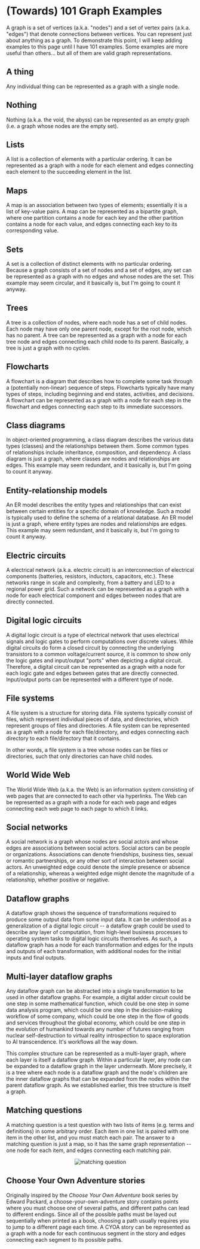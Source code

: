 # (Towards) 101 Graph Examples

A graph is a set of vertices (a.k.a. "nodes") and a set of vertex pairs (a.k.a. "edges") that denote connections between vertices. You can represent just about anything as a graph. To demonstrate this point, I will keep adding examples to this page until I have 101 examples. Some examples are more useful than others... but all of them are valid graph representations.

## A thing

Any individual thing can be represented as a graph with a single node.

## Nothing

Nothing (a.k.a. the void, the abyss) can be represented as an empty graph (i.e. a graph whose nodes are the empty set).

## Lists

A list is a collection of elements with a particular ordering. It can be represented as a graph with a node for each element and edges connecting each element to the succeeding element in the list.

## Maps

A map is an association between two types of elements; essentially it is a list of key-value pairs. A map can be represented as a bipartite graph, where one partition contains a node for each key and the other partition contains a node for each value, and edges connecting each key to its corresponding value.

## Sets

A set is a collection of distinct elements with no particular ordering. Because a graph consists of a set of nodes and a set of edges, any set can be represented as a graph with no edges and whose nodes are the set. This example may seem circular, and it basically is, but I'm going to count it anyway.

## Trees

A tree is a collection of nodes, where each node has a set of child nodes. Each node may have only one parent node, except for the root node, which has no parent. A tree can be represented as a graph with a node for each tree node and edges connecting each child node to its parent. Basically, a tree is just a graph with no cycles.

## Flowcharts

A flowchart is a diagram that describes how to complete some task through a (potentially non-linear) sequence of steps. Flowcharts typically have many types of steps, including beginning and end states, activities, and decisions. A flowchart can be represented as a graph with a node for each step in the flowchart and edges connecting each step to its immediate successors.

## Class diagrams

In object-oriented programming, a class diagram describes the various data types (classes) and the relationships between them. Some common types of relationships include inheritance, composition, and dependency. A class diagram is just a graph, where classes are nodes and relationships are edges. This example may seem redundant, and it basically is, but I'm going to count it anyway.

## Entity-relationship models

An ER model describes the entity types and relationships that can exist between certain entities for a specific domain of knowledge. Such a model is typically used to define the schema of a relational database. An ER model is just a graph, where entity types are nodes and relationships are edges. This example may seem redundant, and it basically is, but I'm going to count it anyway.

## Electric circuits

A electrical network (a.k.a. electric circuit) is an interconnection of electrical components (batteries, resistors, inductors, capacitors, etc.). These networks range in scale and complexity, from a battery and LED to a regional power grid. Such a network can be represented as a graph with a node for each electrical component and edges between nodes that are directly connected.

## Digital logic circuits

A digital logic circuit is a type of electrical network that uses electrical signals and logic gates to perform computations over discrete values. While digital circuits do form a closed circuit by connecting the underlying transistors to a common voltage/current source, it is common to show only the logic gates and input/output "ports" when depicting a digital circuit. Therefore, a digital circuit can be represented as a graph with a node for each logic gate and edges between gates that are directly connected. Input/output ports can be represented with a different type of node.

## File systems

A file system is a structure for storing data. File systems typically consist of files, which represent individual pieces of data, and directories, which represent groups of files and directories. A file system can be represented as a graph with a node for each file/directory, and edges connecting each directory to each file/directory that it contains.

In other words, a file system is a tree whose nodes can be files or directories, such that only directories can have child nodes.

## World Wide Web

The World Wide Web (a.k.a. the Web) is an information system consisting of web pages that are connected to each other via hyperlinks. The Web can be represented as a graph with a node for each web page and edges connecting each web page to each page to which it links.

## Social networks

A social network is a graph whose nodes are social actors and whose edges are associations between social actors. Social actors can be people or organizations. Associations can denote friendships, business ties, sexual or romantic partnerships, or any other sort of interaction between social actors. An unweighted edge could denote the simple presence or absence of a relationship, whereas a weighted edge might denote the magnitude of a relationship, whether positive or negative.

## Dataflow graphs

A dataflow graph shows the sequence of transformations required to produce some output data from some input data. It can be understood as a generalization of a digital logic circuit -- a dataflow graph could be used to describe any layer of computation, from high-level business processes to operating system tasks to digital logic circuits themselves. As such, a dataflow graph has a node for each transformation and edges for the inputs and outputs of each transformation, with additional nodes for the initial inputs and final outputs.

## Multi-layer dataflow graphs

Any dataflow graph can be abstracted into a single transformation to be used in other dataflow graphs. For example, a digital adder circuit could be one step in some mathematical function, which could be one step in some data analysis program, which could be one step in the decision-making workflow of some company, which could be one step in the flow of goods and services throughout the global economy, which could be one step in the evolution of humankind towards any number of futures ranging from nuclear self-destruction to virtual reality introspection to space exploration to AI transcendence. It's workflows all the way down.

This complex structure can be represented as a multi-layer graph, where each layer is itself a dataflow graph. Within a particular layer, any node can be expanded to a dataflow graph in the layer underneath. More precisely, it is a tree where each node is a dataflow graph and the node's children are the inner dataflow graphs that can be expanded from the nodes within the parent dataflow graph. As we established earlier, this tree structure is itself a graph.

## Matching questions

A matching question is a test question with two lists of items (e.g. terms and definitions) in some arbitrary order. Each item in one list is paired with one item in the other list, and you must match each pair. The answer to a matching question is just a map, so it has the same graph representation -- one node for each item, and edges connecting each matching pair.

<center>
<img src="http://personal.psu.edu/bxb11/QuizQuestions/media/Matching.png" alt="matching question"/>
</center>

## Choose Your Own Adventure stories

Originally inspired by the *Choose Your Own Adventure* book series by Edward Packard, a choose-your-own-adventure story contains points where you must choose one of several paths, and different paths can lead to different endings. Since all of the possible paths must be layed out sequentially when printed as a book, choosing a path usually requires you to jump to a different page each time. A CYOA story can be represented as a graph with a node for each continuous segment in the story and edges connecting each segment to its possible paths.
